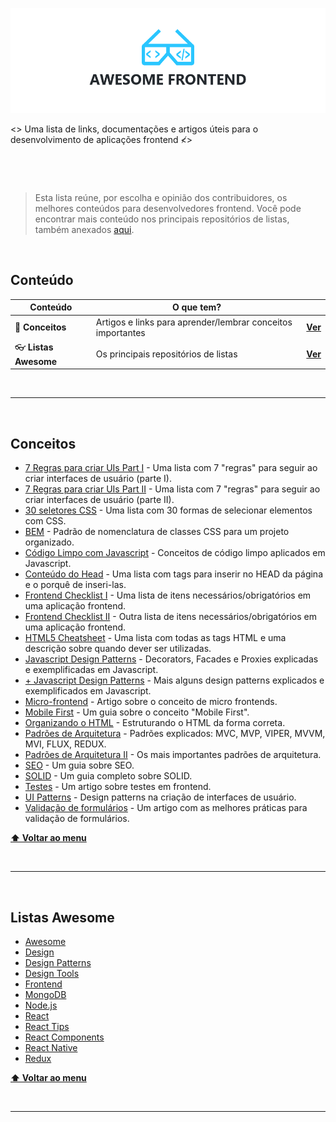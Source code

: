 ![Awesome Frontend](https://github.com/EduardoRotundaro/awesome-frontend/blob/master/images/cover.png?raw=true)

<> Uma lista de links, documentações e artigos úteis para o desenvolvimento de aplicações frontend &#8814;>

&nbsp;

&nbsp;

> Esta lista reúne, por escolha e opinião dos contribuidores, os melhores conteúdos para desenvolvedores frontend. Você pode encontrar mais conteúdo nos principais repositórios de listas, também anexados [aqui](#listas-awesome).

&nbsp;

## Conteúdo

| Conteúdo | O que tem? | &nbsp; |
| ------ | ------ | ------ |
| 🤯 **Conceitos** | Artigos e links para aprender/lembrar conceitos importantes | **[Ver](#conceitos)** |
| 👓 **Listas Awesome** | Os principais repositórios de listas | **[Ver](#listas-awesome)** |

&nbsp;
&nbsp;
&nbsp;

---

&nbsp;

## Conceitos

* [7 Regras para criar UIs Part I](https://medium.com/@erikdkennedy/7-rules-for-creating-gorgeous-ui-part-1-559d4e805cda) - Uma lista com 7 "regras" para seguir ao criar interfaces de usuário (parte I).
* [7 Regras para criar UIs Part II](https://medium.com/@erikdkennedy/7-rules-for-creating-gorgeous-ui-part-2-430de537ba96) - Uma lista com 7 "regras" para seguir ao criar interfaces de usuário (parte II).
* [30 seletores CSS](https://code.tutsplus.com/tutorials/the-30-css-selectors-you-must-memorize--net-16048) - Uma lista com 30 formas de selecionar elementos com CSS.
* [BEM](http://getbem.com/introduction/) - Padrão de nomenclatura de classes CSS para um projeto organizado.
* [Código Limpo com Javascript](https://github.com/ryanmcdermott/clean-code-javascript) - Conceitos de código limpo aplicados em Javascript.
* [Conteúdo do Head](https://github.com/joshbuchea/HEAD) - Uma lista com tags para inserir no HEAD da página e o porquê de inseri-las.
* [Frontend Checklist I](https://codeburst.io/the-front-end-checklist-8b2292fdda44) - Uma lista de itens necessários/obrigatórios em uma aplicação frontend.
* [Frontend Checklist II](https://github.com/thedaviddias/Front-End-Checklist) - Outra lista de itens necessários/obrigatórios em uma aplicação frontend.
* [HTML5 Cheatsheet](https://medium.com/level-up-web/the-mega-html5-cheatsheet-e8c479b1c521) - Uma lista com todas as tags HTML e uma descrição sobre quando dever ser utilizadas.
* [Javascript Design Patterns](https://levelup.gitconnected.com/basic-javascript-design-patterns-decorators-facades-and-proxies-2309eb485229?gi=780fb3bb5092) - Decorators, Facades e Proxies explicadas e exemplificadas em Javascript.
* [+ Javascript Design Patterns](https://github.com/nnupoor/js_designpatterns) - Mais alguns design patterns explicados e exemplificados em Javascript.
* [Micro-frontend](https://medium.com/@dudousxd/microservi%C3%A7os-%C3%A9-coisa-do-passado-agora-a-moda-%C3%A9-micro-front-end-303ace0aa6de) - Artigo sobre o conceito de micro frontends.
* [Mobile First](https://medium.com/nossa-coletividad/por-que-%C3%A9-t%C3%A3o-f%C3%A1cil-errar-no-mobile-first-b51f8103e06a) - Um guia sobre o conceito "Mobile First".
* [Organizando o HTML](https://css-tricks.com/how-to-section-your-html/) - Estruturando o HTML da forma correta.
* [Padrões de Arquitetura](https://proandroiddev.com/mvc-mvp-mvvm-clean-viper-redux-mvi-prnsaaspfruicc-building-abstractions-for-the-sake-of-building-18459ab89386) - Padrões explicados: MVC, MVP, VIPER, MVVM, MVI, FLUX, REDUX.
* [Padrões de Arquitetura II](https://levelup.gitconnected.com/software-architecture-the-important-architectural-patterns-you-need-to-know-a1f5ea7e4e3d) - Os mais importantes padrões de arquitetura.
* [SEO](https://rockcontent.com/blog/o-que-e-seo/) - Um guia sobre SEO.
* [SOLID](https://medium.com/joaorobertopb/o-que-%C3%A9-solid-o-guia-completo-para-voc%C3%AA-entender-os-5-princ%C3%ADpios-da-poo-2b937b3fc530) - Um guia completo sobre SOLID.
* [Testes](https://medium.com/@caiovaccaro/arquitetura-front-end-testes-3d4e3f514486) - Um artigo sobre testes em frontend.
* [UI Patterns](http://ui-patterns.com/) - Design patterns na criação de interfaces de usuário.
* [Validação de formulários](https://medium.com/@andrew.burton/form-validation-best-practices-8e3bec7d0549) - Um artigo com as melhores práticas para validação de formulários.

**[⬆ Voltar ao menu](#conteúdo)**

&nbsp;

---

&nbsp;

## Listas Awesome

* [Awesome](https://github.com/sindresorhus/awesome)
* [Design](https://github.com/gztchan/awesome-design)
* [Design Patterns](https://github.com/DovAmir/awesome-design-patterns)
* [Design Tools](https://github.com/LisaDziuba/Awesome-Design-Tools)
* [Frontend](https://github.com/grab/front-end-guide)
* [MongoDB](https://github.com/ramnes/awesome-mongodb)
* [Node.js](https://github.com/sindresorhus/awesome-nodejs)
* [React](https://github.com/enaqx/awesome-react)
* [React Tips](https://github.com/vasanthk/react-bits)
* [React Components](https://github.com/brillout/awesome-react-components)
* [React Native](https://github.com/jondot/awesome-react-native)
* [Redux](https://github.com/markerikson/react-redux-links)

**[⬆ Voltar ao menu](#conteúdo)**

&nbsp;

---
